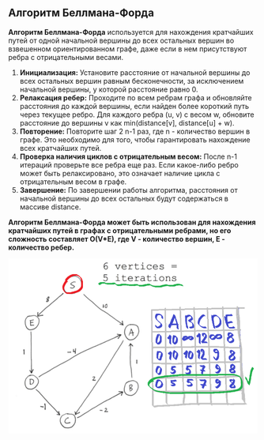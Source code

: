 ## Алгоритм Беллмана-Форда

**Алгоритм Беллмана-Форда** используется для нахождения кратчайших путей от одной начальной вершины до всех остальных вершин во взвешенном ориентированном графе, даже если в нем присутствуют ребра с отрицательными весами.

1) **Инициализация:** Установите расстояние от начальной вершины до всех остальных вершин равным бесконечности, за исключением начальной вершины, у которой расстояние равно 0.
2) **Релаксация ребер:** Проходите по всем ребрам графа и обновляйте расстояния до каждой вершины, если найден более короткий путь через текущее ребро. Для каждого ребра (u, v) с весом w, обновите расстояние до вершины v как min(distance[v], distance[u] + w).
3) **Повторение:** Повторите шаг 2 n-1 раз, где n - количество вершин в графе. Это необходимо для того, чтобы гарантировать нахождение всех кратчайших путей.
4) **Проверка наличия циклов с отрицательным весом:** После n-1 итераций проверьте все ребра еще раз. Если какое-либо ребро может быть релаксировано, это означает наличие цикла с отрицательным весом в графе.
5) **Завершение:** По завершении работы алгоритма, расстояния от начальной вершины до всех остальных будут содержаться в массиве distance.

**Алгоритм Беллмана-Форда может быть использован для нахождения кратчайших путей в графах с отрицательными ребрами, но его сложность составляет O(V\*E), где V - количество вершин, E - количество ребер.**


![](../pictures/18.png)